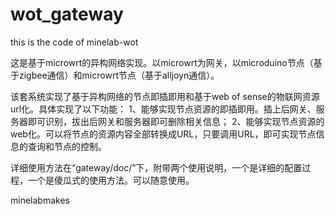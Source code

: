 # wot_gateway
this is the code of minelab-wot

这是基于microwrt的异构网络实现。以microwrt为网关，以microduino节点（基于zigbee通信）和microwrt节点（基于alljoyn通信）。

该套系统实现了基于异构网络的节点即插即用和基于web of sense的物联网资源url化。具体实现了以下功能：
1、能够实现节点资源的即插即用。插上后网关、服务器即可识别，拔出后网关和服务器即可删除相关信息；
2、能够实现节点资源的web化。可以将节点的资源内容全部转换成URL，只要调用URL，即可实现节点信息的查询和节点的控制。

详细使用方法在“gateway/doc/”下，附带两个使用说明，一个是详细的配置过程，一个是傻瓜式的使用方法。可以随意使用。


minelabmakes
